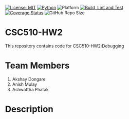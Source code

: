 [![License: MIT](https://img.shields.io/badge/License-MIT-brightgreen.svg)](https://opensource.org/licenses/MIT)
[![Python](https://img.shields.io/badge/Python-3.13%2C%203.12-blue.svg)](https://www.python.org)
![Platform](https://img.shields.io/badge/Platform-Linux%2C%20Windows-blue)
[![Build, Lint and Test](https://github.com/AMAPAD/CSC-510-HW2/actions/workflows/pytest_workflow_hw2_csc510.yml/badge.svg?branch=main)](https://github.com/AMAPAD/CSC-510-HW2/actions/workflows/pytest_workflow_hw2_csc510.yml)
[![Coverage Status](https://coveralls.io/repos/github/AMAPAD/CSC-510-HW2/badge.svg?branch=main)](https://coveralls.io/github/AMAPAD/CSC-510-HW2?branch=main)
![GitHub Repo Size](https://img.shields.io/github/repo-size/AMAPAD/CSC-510-HW2)

# CSC510-HW2
This repository contains code for CSC510-HW2:Debugging
# Team Members
1. Akshay Dongare
2. Anish Mulay
3. Ashwattha Phatak

# Description
